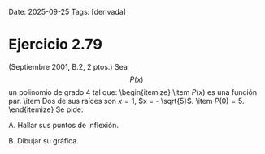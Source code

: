 Date: 2025-09-25
Tags: [derivada]

# Ejercicio 2.79

 (Septiembre 2001, B.2, 2 ptos.) Sea  $$ P ( x )$$   un polinomio de grado 4 tal que:
 \begin{itemize}
\item $P ( x )$ es una función par.
\item Dos de sus raíces son $x = 1$, $x = - \sqrt{5}$.
\item $P ( 0 ) = 5$.
\end{itemize} 
Se pide:

A.    Hallar sus puntos de inflexión.

B.    Dibujar su gráfica.

